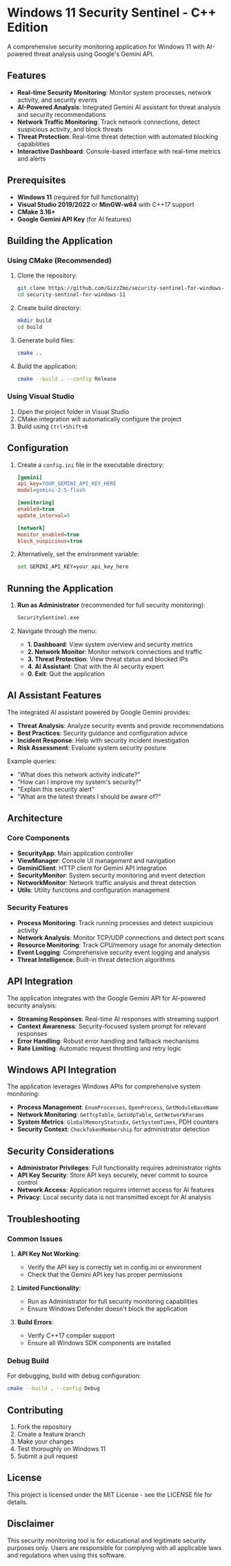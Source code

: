 # Windows 11 Security Sentinel - C++ Edition

A comprehensive security monitoring application for Windows 11 with AI-powered threat analysis using Google's Gemini API.

## Features

- **Real-time Security Monitoring**: Monitor system processes, network activity, and security events
- **AI-Powered Analysis**: Integrated Gemini AI assistant for threat analysis and security recommendations
- **Network Traffic Monitoring**: Track network connections, detect suspicious activity, and block threats
- **Threat Protection**: Real-time threat detection with automated blocking capabilities
- **Interactive Dashboard**: Console-based interface with real-time metrics and alerts

## Prerequisites

- **Windows 11** (required for full functionality)
- **Visual Studio 2019/2022** or **MinGW-w64** with C++17 support
- **CMake 3.16+**
- **Google Gemini API Key** (for AI features)

## Building the Application

### Using CMake (Recommended)

1. Clone the repository:
   ```bash
   git clone https://github.com/GizzZmo/security-sentinel-for-windows-11.git
   cd security-sentinel-for-windows-11
   ```

2. Create build directory:
   ```bash
   mkdir build
   cd build
   ```

3. Generate build files:
   ```bash
   cmake ..
   ```

4. Build the application:
   ```bash
   cmake --build . --config Release
   ```

### Using Visual Studio

1. Open the project folder in Visual Studio
2. CMake integration will automatically configure the project
3. Build using `Ctrl+Shift+B`

## Configuration

1. Create a `config.ini` file in the executable directory:
   ```ini
   [gemini]
   api_key=YOUR_GEMINI_API_KEY_HERE
   model=gemini-2.5-flash
   
   [monitoring]
   enabled=true
   update_interval=5
   
   [network]
   monitor_enabled=true
   block_suspicious=true
   ```

2. Alternatively, set the environment variable:
   ```bash
   set GEMINI_API_KEY=your_api_key_here
   ```

## Running the Application

1. **Run as Administrator** (recommended for full security monitoring):
   ```bash
   SecuritySentinel.exe
   ```

2. Navigate through the menu:
   - **1. Dashboard**: View system overview and security metrics
   - **2. Network Monitor**: Monitor network connections and traffic
   - **3. Threat Protection**: View threat status and blocked IPs
   - **4. AI Assistant**: Chat with the AI security expert
   - **0. Exit**: Quit the application

## AI Assistant Features

The integrated AI assistant powered by Google Gemini provides:

- **Threat Analysis**: Analyze security events and provide recommendations
- **Best Practices**: Security guidance and configuration advice
- **Incident Response**: Help with security incident investigation
- **Risk Assessment**: Evaluate system security posture

Example queries:
- "What does this network activity indicate?"
- "How can I improve my system's security?"
- "Explain this security alert"
- "What are the latest threats I should be aware of?"

## Architecture

### Core Components

- **SecurityApp**: Main application controller
- **ViewManager**: Console UI management and navigation
- **GeminiClient**: HTTP client for Gemini API integration
- **SecurityMonitor**: System security monitoring and event detection
- **NetworkMonitor**: Network traffic analysis and threat detection
- **Utils**: Utility functions and configuration management

### Security Features

- **Process Monitoring**: Track running processes and detect suspicious activity
- **Network Analysis**: Monitor TCP/UDP connections and detect port scans
- **Resource Monitoring**: Track CPU/memory usage for anomaly detection
- **Event Logging**: Comprehensive security event logging and analysis
- **Threat Intelligence**: Built-in threat detection algorithms

## API Integration

The application integrates with the Google Gemini API for AI-powered security analysis:

- **Streaming Responses**: Real-time AI responses with streaming support
- **Context Awareness**: Security-focused system prompt for relevant responses
- **Error Handling**: Robust error handling and fallback mechanisms
- **Rate Limiting**: Automatic request throttling and retry logic

## Windows API Integration

The application leverages Windows APIs for comprehensive system monitoring:

- **Process Management**: `EnumProcesses`, `OpenProcess`, `GetModuleBaseName`
- **Network Monitoring**: `GetTcpTable`, `GetUdpTable`, `GetNetworkParams`
- **System Metrics**: `GlobalMemoryStatusEx`, `GetSystemTimes`, PDH counters
- **Security Context**: `CheckTokenMembership` for administrator detection

## Security Considerations

- **Administrator Privileges**: Full functionality requires administrator rights
- **API Key Security**: Store API keys securely, never commit to source control
- **Network Access**: Application requires internet access for AI features
- **Privacy**: Local security data is not transmitted except for AI analysis

## Troubleshooting

### Common Issues

1. **API Key Not Working**:
   - Verify the API key is correctly set in config.ini or environment
   - Check that the Gemini API key has proper permissions

2. **Limited Functionality**:
   - Run as Administrator for full security monitoring capabilities
   - Ensure Windows Defender doesn't block the application

3. **Build Errors**:
   - Verify C++17 compiler support
   - Ensure all Windows SDK components are installed

### Debug Build

For debugging, build with debug configuration:
```bash
cmake --build . --config Debug
```

## Contributing

1. Fork the repository
2. Create a feature branch
3. Make your changes
4. Test thoroughly on Windows 11
5. Submit a pull request

## License

This project is licensed under the MIT License - see the LICENSE file for details.

## Disclaimer

This security monitoring tool is for educational and legitimate security purposes only. Users are responsible for complying with all applicable laws and regulations when using this software.